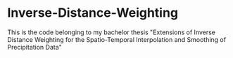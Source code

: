 # Inverse-Distance-Weighting
This is the code belonging to my bachelor thesis "Extensions of Inverse Distance Weighting for the Spatio-Temporal Interpolation and Smoothing of Precipitation Data"
